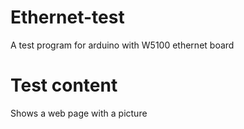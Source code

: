 # Ethernet-test
A test program for arduino with W5100 ethernet board
# Test content
Shows a web page with a picture
